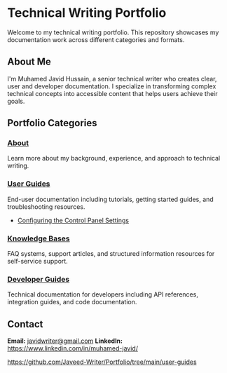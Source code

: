 # Technical Writing Portfolio

Welcome to my technical writing portfolio. This repository showcases my documentation work across different categories and formats.

## About Me

I'm Muhamed Javid Hussain, a senior technical writer who creates clear, user and developer documentation. I specialize in transforming complex technical concepts into accessible content that helps users achieve their goals.


## Portfolio Categories

### [About](https://github.com/Javeed-Writer/Portfolio/tree/main/About)
Learn more about my background, experience, and approach to technical writing.

### [User Guides](https://github.com/Javeed-Writer/Portfolio/tree/main/user-guides)
End-user documentation including tutorials, getting started guides, and troubleshooting resources.
- [Configuring the Control Panel Settings](portfolio/user-guides/configuring-the-control-panel)

### [Knowledge Bases](https://github.com/Javeed-Writer/Portfolio/tree/main/knowledge_base)
FAQ systems, support articles, and structured information resources for self-service support.

### [Developer Guides](https://github.com/Javeed-Writer/Portfolio/tree/main/developer-guides)
Technical documentation for developers including API references, integration guides, and code documentation.

## Contact
**Email:** javidwriter@gmail.com
**LinkedIn:** https://www.linkedin.com/in/muhamed-javid/

https://github.com/Javeed-Writer/Portfolio/tree/main/user-guides
